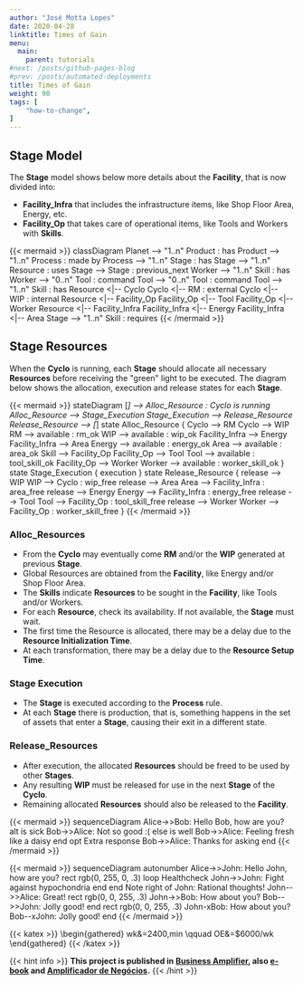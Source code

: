 ```yaml
---
author: "José Motta Lopes"
date: 2020-04-28
linktitle: Times of Gain
menu:
  main:
    parent: tutorials
#next: /posts/github-pages-blog
#prev: /posts/automated-deployments
title: Times of Gain
weight: 90
tags: [
    "how-to-change",
]
---
```

## Stage Model

The **Stage** model shows below more details about the **Facility**, that is now divided into:
- **Facility_Infra** that includes the infrastructure items, like Shop Floor Area, Energy, etc.
- **Facility_Op** that takes care of operational items, like Tools and Workers with **Skills**.

{{< mermaid >}}
classDiagram
    Planet --> "1..n" Product : has
    Product --> "1..n" Process : made by
    Process --> "1..n" Stage : has
    Stage --> "1..n" Resource : uses
    Stage --> Stage : previous_next
    Worker --> "1..n" Skill : has
    Worker --> "0..n" Tool : command
    Tool --> "0..n" Tool : command
    Tool --> "1..n" Skill : has
    Resource <|-- Cyclo
    Cyclo <|-- RM : external
    Cyclo <|-- WIP : internal
    Resource <|-- Facility_Op
    Facility_Op <|-- Tool
    Facility_Op <|-- Worker
    Resource <|-- Facility_Infra
    Facility_Infra <|-- Energy
    Facility_Infra <|-- Area
    Stage --> "1..n" Skill : requires
{{< /mermaid >}}

## Stage Resources

When the **Cyclo** is running, each **Stage** should allocate all necessary **Resources** before receiving the "green" light to be executed. The diagram below shows the allocation, execution and release states for each **Stage**.

{{< mermaid >}}
stateDiagram
    [*] --> Alloc_Resource : Cyclo is running
    Alloc_Resource --> Stage_Execution
    Stage_Execution --> Release_Resource
    Release_Resource --> [*]
    state Alloc_Resource {
        Cyclo --> RM
        Cyclo --> WIP
        RM --> available : rm_ok
        WIP --> available : wip_ok
        Facility_Infra --> Energy
        Facility_Infra --> Area
        Energy --> available : energy_ok
        Area --> available : area_ok
        Skill --> Facility_Op
        Facility_Op --> Tool
        Tool --> available : tool_skill_ok
        Facility_Op --> Worker
        Worker --> available : worker_skill_ok
    }
    state Stage_Execution {
        execution
    }
    state Release_Resource {
        release --> WIP
        WIP --> Cyclo : wip_free
        release --> Area
        Area --> Facility_Infra : area_free
        release --> Energy
        Energy --> Facility_Infra : energy_free
        release --> Tool
        Tool --> Facility_Op : tool_skill_free
        release --> Worker
        Worker --> Facility_Op : worker_skill_free
    }
{{< /mermaid >}}

### Alloc_Resources

- From the **Cyclo** may eventually come **RM** and/or the **WIP** generated at previous **Stage**.
- Global Resources are obtained from the **Facility**, like Energy and/or Shop Floor Area.
- The **Skills** indicate **Resources** to be sought in the **Facility**, like Tools and/or Workers.
- For each **Resource**, check its availability. If not available, the **Stage** must wait.
- The first time the Resource is allocated, there may be a delay due to the **Resource Initialization Time**.
- At each transformation, there may be a delay due to the **Resource Setup Time**.

### Stage Execution

- The **Stage** is executed according to the **Process** rule.
- At each **Stage** there is production, that is, something happens in the set of assets that enter a **Stage**, causing their exit in a different state.

### Release_Resources

- After execution, the allocated **Resources** should be freed to be used by other **Stages**.
- Any resulting **WIP** must be released for use in the next **Stage** of the **Cyclo**.
- Remaining allocated **Resources** should also be released to the **Facility**.

{{< mermaid >}}
sequenceDiagram
    Alice->>Bob: Hello Bob, how are you?
    alt is sick
        Bob->>Alice: Not so good :(
    else is well
        Bob->>Alice: Feeling fresh like a daisy
    end
    opt Extra response
        Bob->>Alice: Thanks for asking
    end
{{< /mermaid >}}

{{< mermaid >}}
sequenceDiagram
    autonumber
    Alice->>John: Hello John, how are you?
    rect rgb(0, 255, 0, .3)
        loop Healthcheck
            John->>John: Fight against hypochondria
        end
    end
    Note right of John: Rational thoughts!
    John-->>Alice: Great!
    rect rgb(0, 0, 255, .3)
        John->>Bob: How about you?
        Bob-->>John: Jolly good!
    end
    rect rgb(0, 0, 255, .3)
        John-xBob: How about you?
        Bob--xJohn: Jolly good!
    end
{{< /mermaid >}}

{{< katex >}}
\begin{gathered}
   wk&=2400\,min \qquad
   OE&=\$6000/wk
\end{gathered}
{{< /katex >}}

{{< hint info >}}
**This project is published in [Business Amplifier](https://www.amazon.com/Business-Amplifier-M-Sc-Motta-Lopes/dp/B083XGK14Q), also [e-book](https://www.amazon.com/Business-Amplifier-Jose-Motta-Lopes-ebook-dp-B086L6V6QY/dp/B086L6V6QY/) and [Amplificador de Negócios](https://www.amazon.com/M-Sc-Jose-Motta-Lopes/dp/8592301009).**
{{< /hint >}}
